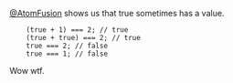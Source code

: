 [@AtomFusion](http://twitter.com/AtomFusion) shows us that true sometimes has a value.

```
    (true + 1) === 2;​ ​// true
    (true + true) === 2; // true
    true === 2; // false
    true === 1; // false
```

Wow wtf.